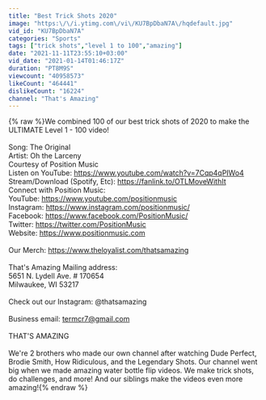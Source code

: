 ```yaml
---
title: "Best Trick Shots 2020"
image: "https:\/\/i.ytimg.com\/vi\/KU7BpDbaN7A\/hqdefault.jpg"
vid_id: "KU7BpDbaN7A"
categories: "Sports"
tags: ["trick shots","level 1 to 100","amazing"]
date: "2021-11-11T23:55:10+03:00"
vid_date: "2021-01-14T01:46:17Z"
duration: "PT8M9S"
viewcount: "40958573"
likeCount: "464441"
dislikeCount: "16224"
channel: "That's Amazing"
---
```

{% raw %}We combined 100 of our best trick shots of 2020 to make the ULTIMATE Level 1 - 100 video!<br /><br />Song: The Original<br />Artist: Oh the Larceny<br />Courtesy of Position Music<br />Listen on YouTube: <a rel="nofollow" target="blank" href="https://www.youtube.com/watch?v=7Cqp4qPIWo4">https://www.youtube.com/watch?v=7Cqp4qPIWo4</a><br />Stream/Download (Spotify, Etc): <a rel="nofollow" target="blank" href="https://fanlink.to/OTLMoveWithIt">https://fanlink.to/OTLMoveWithIt</a><br />Connect with Position Music: <br />YouTube: <a rel="nofollow" target="blank" href="https://www.youtube.com/positionmusic">https://www.youtube.com/positionmusic</a><br />Instagram: <a rel="nofollow" target="blank" href="https://www.instagram.com/positionmusic/">https://www.instagram.com/positionmusic/</a><br />Facebook: <a rel="nofollow" target="blank" href="https://www.facebook.com/PositionMusic/">https://www.facebook.com/PositionMusic/</a><br />Twitter: <a rel="nofollow" target="blank" href="https://twitter.com/PositionMusic">https://twitter.com/PositionMusic</a><br />Website: <a rel="nofollow" target="blank" href="https://www.positionmusic.com">https://www.positionmusic.com</a><br /><br />Our Merch: <a rel="nofollow" target="blank" href="https://www.theloyalist.com/thatsamazing">https://www.theloyalist.com/thatsamazing</a><br /><br />That's Amazing Mailing address: <br />5651 N. Lydell Ave. # 170654 <br />Milwaukee, WI 53217<br /><br />Check out our Instagram: @thatsamazing<br /><br />Business email: termcr7@gmail.com<br /><br />THAT'S AMAZING<br /><br />We're 2 brothers who made our own channel after watching Dude Perfect, Brodie Smith, How Ridiculous, and the Legendary Shots. Our channel went big when we made amazing water bottle flip videos.  We make trick shots, do challenges, and more!  And our siblings make the videos even more amazing!{% endraw %}
